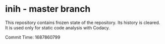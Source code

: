 # inih - master branch

This repository contains frozen state of the repository.
Its history is cleared. It is used only for static code
analysis with Codacy.

Commit Time: 1687860799